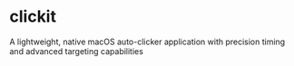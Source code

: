 # clickit
A lightweight, native macOS auto-clicker application with precision timing and advanced targeting capabilities
